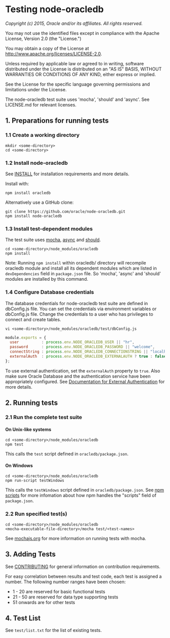# Testing node-oracledb

*Copyright (c) 2015, Oracle and/or its affiliates. All rights reserved.*

You may not use the identified files except in compliance with the Apache
License, Version 2.0 (the "License.")

You may obtain a copy of the License at
http://www.apache.org/licenses/LICENSE-2.0.

Unless required by applicable law or agreed to in writing, software
distributed under the License is distributed on an "AS IS" BASIS, WITHOUT
WARRANTIES OR CONDITIONS OF ANY KIND, either express or implied.

See the License for the specific language governing permissions and
limitations under the License.

The node-oracledb test suite uses 'mocha', 'should' and 'async'. 
See LICENSE.md for relevant licenses.

## 1. Preparations for running tests

### 1.1 Create a working directory

```
mkdir <some-directory> 
cd <some-directory>
```

### 1.2 Install node-oracledb

See [INSTALL](https://github.com/oracle/node-oracledb/blob/master/INSTALL.md)
for installation requirements and more details.

Install with:

```
npm install oracledb
```

Alternatively use a GitHub clone:

```
git clone https://github.com/oracle/node-oracledb.git
npm install node-oracledb
```

### 1.3 Install test-dependent modules

The test suite uses [mocha](https://www.npmjs.com/package/mocha), 
[async](https://www.npmjs.com/package/async) and 
[should](https://www.npmjs.com/package/should). 

```
cd <some-directory>/node_modules/oracledb 
npm install
```

Note: Running `npm install` within oracledb/ directory will recompile
oracledb module and install all its dependent modules which are listed
in `devDependencies` field in `package.json` file. So 'mocha', 'async' 
and 'should' modules are installed by this command.

### 1.4 Configure Database credentials

The database credentials for node-oracledb test suite are defined in dbConfig.js file. 
You can set the credentials via environment variables or dbConfig.js file.
Change the credentials to a user who has privileges to connect and create tables. 

```
vi <some-directory>/node_modules/oracledb/test/dbConfig.js
```

```javascript
module.exports = {
  user          : process.env.NODE_ORACLEDB_USER || "hr",
  password      : process.env.NODE_ORACLEDB_PASSWORD || "welcome",
  connectString : process.env.NODE_ORACLEDB_CONNECTIONSTRING || "localhost/orcl",
  externalAuth  : process.env.NODE_ORACLEDB_EXTERNALAUTH ? true : false
};
```

To use external authentication, set the `externalAuth` property to
`true`.  Also make sure Oracle Database and the authentication service
have been appropriately configured.  See
[Documentation for External Authentication](https://github.com/oracle/node-oracledb/blob/master/doc/api.md#extauth)
for more details.

## 2. Running tests

### 2.1 Run the complete test suite

#### On Unix-like systems

```
cd <some-directory>/node_modules/oracledb 
npm test
```

This calls the `test` script defined in `oracledb/package.json`.

#### On Windows

```
cd <some-directory>/node_modules/oracledb 
npm run-script testWindows
```

This calls the `testWindows` script defined in `oracledb/package.json`.
See [npm scripts](https://docs.npmjs.com/misc/scripts) for more infomation 
about how npm handles the "scripts" field of `package.json`.

### 2.2 Run specified test(s)

```
cd <some-directory>/node_modules/oracledb 
<mocha-executable-file-directory>/mocha test/<test-names>
```

See [mochajs.org](http://mochajs.org/) for more information on running tests with mocha.

## 3. Adding Tests
See [CONTRIBUTING](https://github.com/oracle/node-oracledb/blob/master/CONTRIBUTING.md) 
for general information on contribution requirements.

For easy correlation between results and test code, each test is
assigned a number.  The following number ranges have been chosen:

- 1  - 20  are reserved for basic functional tests
- 21 - 50  are reserved for data type supporting tests
- 51 onwards are for other tests

## 4. Test List

See `test/list.txt` for the list of existing tests.
